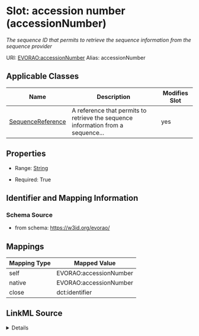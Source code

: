 

# Slot: accession number (accessionNumber) 


_The sequence ID that permits to retrieve the sequence information from the sequence provider_





URI: [EVORAO:accessionNumber](https://w3id.org/evorao/accessionNumber)
Alias: accessionNumber

<!-- no inheritance hierarchy -->





## Applicable Classes

| Name | Description | Modifies Slot |
| --- | --- | --- |
| [SequenceReference](SequenceReference.md) | A reference that permits to retrieve the sequence information from a sequence... |  yes  |







## Properties

* Range: [String](String.md)

* Required: True





## Identifier and Mapping Information







### Schema Source


* from schema: https://w3id.org/evorao/




## Mappings

| Mapping Type | Mapped Value |
| ---  | ---  |
| self | EVORAO:accessionNumber |
| native | EVORAO:accessionNumber |
| close | dct:identifier |




## LinkML Source

<details>
```yaml
name: accessionNumber
description: The sequence ID that permits to retrieve the sequence information from
  the sequence provider
title: accession number
from_schema: https://w3id.org/evorao/
close_mappings:
- dct:identifier
rank: 1000
alias: accessionNumber
domain_of:
- SequenceReference
range: string
required: true
multivalued: false

```
</details>